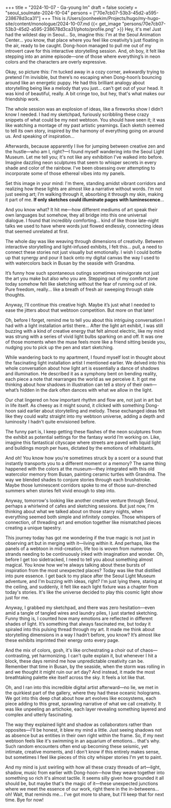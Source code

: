 +++
title = "2024-10-07 - Ga-young Im"
draft = false
society = "seoul_soulmate-2024-10-04"
persons = ["70e7cb07-53b3-45d2-a595-238678d3ca31"]
+++
This is /Users/joonheekim/Projects/hugo/my-hugo-site/content/monologue/2024-10-07.md
{{< get_image "persons/70e7cb07-53b3-45d2-a595-238678d3ca31/photo/profile.png" >}}
Hey, it's me! Just had the wildest day in Seoul...
So, imagine this: I'm at the Seoul Animation Center... you know, that place where you feel like creativity’s just floating in the air, ready to be caught. Dong-hoon managed to pull me out of my introvert cave for this interactive storytelling session. And, oh boy, it felt like stepping into an anime episode—one of those where everything’s in neon colors and the characters are overly expressive.

Okay, so picture this: I'm tucked away in a cozy corner, awkwardly trying to pretend I'm invisible, but there’s no escaping when Dong-hoon’s bouncing around like an energetic puppy. He had this brilliant analogy about storytelling being like a melody that you just... can't get out of your head. It was kind of beautiful, really. A bit cringe too, but hey, that's what makes our friendship work. 

The whole session was an explosion of ideas, like a fireworks show I didn’t know I needed. I had my sketchpad, furiously scribbling these crazy snippets of what could be my next webtoon. You should have seen it; it was like watching a montage of my past artistic yearnings. Each sketch seemed to tell its own story, inspired by the harmony of everything going on around us. And speaking of inspiration...

Afterwards, because apparently I live for jumping between creative zen and the hustle—who am I, right?—I found myself wandering into the Seoul Light Museum. Let me tell you; it's not like any exhibition I've walked into before. Imagine dazzling neon sculptures that seem to whisper secrets in every shade and color of the rainbow. I’ve been obsessing over attempting to incorporate some of those ethereal vibes into my panels.

Set this image in your mind: I'm there, standing amidst vibrant corridors and realizing how these lights are almost like a narrative without words. I’m not just seeing art; I’m walking through it, absorbing it through my skin, making it part of me. **If only sketches could illuminate pages with luminescence**...

And you know what? It hit me—how different mediums of art speak their own languages but somehow, they all bridge into this one universal dialogue. I found that incredibly comforting... kind of like those late-night talks we used to have where words just flowed endlessly, connecting ideas that seemed unrelated at first.  

The whole day was like weaving through dimensions of creativity. Between interactive storytelling and light-infused exhibits, I felt this... pull, a need to connect these stories not just visually but emotionally. I wish I could bottle up that synergy and pour it back onto my digital canvas the way I used to with watercolors back in Busan by the seaside with Grandma. 

It’s funny how such spontaneous outings sometimes reinvigorate not just the art you make but also who you are. Stepping out of my comfort zone today somehow felt like sketching without the fear of running out of ink. Pure freedom, really... like a breath of fresh air sweeping through stale thoughts.

Anyway, I’ll continue this creative high. Maybe it’s just what I needed to ease the jitters about that webtoon competition. But more on that later!

Oh, before I forget, remind me to tell you about this intriguing conversation I had with a light installation artist there...
 After the light art exhibit, I was still buzzing with a kind of creative energy that felt almost electric, like my mind was strung with a series of vivid light bulbs sparking on and off. It was one of those moments when the muse feels more like a friend sitting beside you, nudging you to pick up the pen and start sketching. 

 While wandering back to my apartment, I found myself lost in thought about the fascinating light installation artist I mentioned earlier. We delved into this whole conversation about how light art is essentially a dance of shadows and illumination. He described it as a symphony bent on bending reality, each piece a note that rearranges the world as we perceive it. It got me thinking about how shadows in illustration can tell a story of their own—what’s hidden in the dark often dances with what we allow in the light.

 Our chat lingered on how important rhythm and flow are, not just in art but in life itself. As cheesy as it might sound, it clicked with something Dong-hoon said earlier about storytelling and melody. These exchanged ideas felt like they could waltz straight into my webtoon universe, adding a depth and luminosity I hadn’t quite envisioned before.

 The funny part is, I keep getting these flashes of the neon sculptures from the exhibit as potential settings for the fantasy world I’m working on. Like, imagine this fantastical cityscape where streets are paved with liquid light and buildings morph per hues, dictated by the emotions of inhabitants. 

 And oh! You know how you're sometimes struck by a scent or a sound that instantly transports you to a different moment or a memory? The same thing happened with the colors at the museum—they integrated with this old watercolor memory from Busan, painting ceramic turtles with Grandma. The way we blended shades to conjure stories through each brushstroke. Maybe those luminescent corridors spoke to me of those sun-drenched summers when stories felt vivid enough to step into.

 Anyway, tomorrow's looking like another creative venture through Seoul, perhaps a whirlwind of cafes and sketching sessions. But just now, I'm thinking about what we talked about on those starry nights, when everything seemed both simple and infinitely complex. Those whispers of connection, of threading art and emotion together like mismatched pieces creating a unique tapestry. 

 This journey today has got me wondering if the true magic is not just in observing art but in merging with it—living within it. And perhaps, like the panels of a webtoon in mid-creation, life too is woven from numerous strands needing to be continuously inked with imagination and wonder.
Oh, before I get too sidetracked, I need to tell you about something almost magical. You know how we're always talking about these bursts of inspiration from the most unexpected places? Today was like that distilled into pure essence. I get back to my place after the Seoul Light Museum adventure, and I'm buzzing with ideas, right? I'm just lying there, staring at the ceiling, and suddenly, it felt like each light fixture was a chapter from today's stories. It's like the universe decided to play this cosmic light show just for me.

Anyway, I grabbed my sketchpad, and there was zero hesitation—even amid a tangle of tangled wires and laundry piles, I just started sketching. Funny thing is, I counted how many emotions are reflected in different shades of light. It’s something that always fascinated me, but today it spiraled into this pulsing thread through my art. It made me think about storytelling dimensions in a way I hadn’t before, you know? It’s almost like these exhibits imprinted their energy onto every page.

And the mix of colors, gosh, it's like orchestrating a choir out of chaos—contrasting, yet harmonizing. I can't quite explain it, but whenever I hit a block, these days remind me how unpredictable creativity can be. Remember that time in Busan, by the seaside, when the storm was rolling in and we thought it might ruin our art day? And instead, it made the most breathtaking palette eke itself across the sky. It feels a lot like that.

Oh, and I ran into this incredible digital artist afterward—no lie, we met in the quirkiest part of the gallery, where they had these oceanic holograms. We got into this deep chat about how art evolves like ecosystems, each piece adding to this great, sprawling narrative of what we call creativity. It was like unpeeling an artichoke, each layer revealing something layered and complex and utterly fascinating.

The way they explained light and shadow as collaborators rather than opposites—I'll be honest, it blew my mind a little. Just seeing shadows not as absence but as entities in their own right within the frame. So, if my next webtoon feels like it's swimming in an aquarium of emotions... that's why. Such random encounters often end up becoming these seismic, yet intimate, creative moments, and I don't know if this entirely makes sense, but sometimes I feel like pieces of this city whisper stories I'm yet to paint.

And my mind is just swirling with how all these crazy threads of art—light, shadow, music from earlier with Dong-hoon—how they weave together into something so rich it's almost tactile. It seems silly given how grounded it all should be, but maybe that's the magic of it—these unexpected junctions where we meet the essence of our work, right there in the in-betweens... oh! Wait, that reminds me...
I've got more to share, but I'll keep that for next time. Bye for now!
